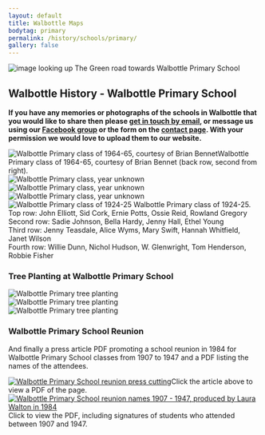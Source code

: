 ```yaml
---
layout: default
title: Walbottle Maps
bodytag: primary
permalink: /history/schools/primary/
gallery: false
---
```

<div class="container-fluid">
	<div class="row">
		<div class="mastImg">
			<img src="/assets/images/masthead-historyPrimary.jpg" class="img-responsive" alt="image looking up The Green road towards Walbottle Primary School"/>
		</div>
	</div>
</div>

<div class="container-fluid historyBG"> <!-- container-fluid -->
	<div class="row"> <!-- row -->
		<div class="col-sm-1 col-xs-0"></div>
		<div class="col-sm-10 col-xs-12 mainPanel"> <!-- mainPanel -->
			<div class="row"> <!-- row -->
				<div class="col-xs-12">
			  		<h2>Walbottle History - Walbottle Primary School</h2>
				</div>
				<div class="col-xs-12">
					<p><strong>If you have any memories or photographs of the schools in Walbottle that you would like to share then please <a href="mailto:walbottlera@gmail.com" title="email Walbottle Village Tenants &amp; Residents Association">get in touch by email</a>, or message us using our <a href="https://www.facebook.com/groups/247285659849433" title="visit our Facebook group in a new window" target="_blank" accesskey="f">Facebook group</a> or the form on the <a href="contact.html" title="visit the contact page" target="_self">contact page</a>. With your permission we would love to upload them to our website.</strong></p>
				</div>
				<div class="col-xs-12">
					<div class="row-eq-height primary">
						<div class="col-md-4 col-xs-12">
							<img src="/assets/images/primary01.jpg" class="img-responsive" alt="Walbottle Primary class of 1964-65, courtesy of Brian Bennet"/><caption>Walbottle Primary class of 1964-65, courtesy of Brian Bennet (back row, second from right).</caption>
						</div>
						<div class="col-md-4 col-xs-12">
							<img src="/assets/images/primary02.jpg" class="img-responsive" alt="Walbottle Primary class, year unknown"/>
						</div>
						<div class="col-md-4 col-xs-12">
							<img src="/assets/images/primary03.jpg" class="img-responsive" alt="Walbottle Primary class, year unknown"/>
						</div>
					</div> <!-- /row -->
					<div class="row-eq-height primary">
						<div class="col-md-4 col-xs-12">
							<img src="/assets/images/primary04.jpg" class="img-responsive" alt="Walbottle Primary class, year unknown"/>
						</div>
						<div class="col-md-4 col-xs-12">
							<img src="/assets/images/primary05.jpg" class="img-responsive" alt="Walbottle Primary class of 1924-25"/>
							<caption>Walbottle Primary class of 1924-25.<br>
							Top row: John Elliott, Sid Cork, Ernie Potts, Ossie Reid, Rowland Gregory<br>
							Second row: Sadie Johnson, Bella Hardy, Jenny Hall, Ethel Young<br>
							Third row: Jenny Teasdale, Alice Wyms, Mary Swift, Hannah Whitfield, Janet Wilson<br>
							Fourth row: Willie Dunn, Nichol Hudson, W. Glenwright, Tom Henderson, Robbie Fisher</caption>
						</div>
					</div>
				</div>
				<div class="col-xs-12">
					<h3>Tree Planting at Walbottle Primary School</h3>
				</div>
				<div class="col-md-4 col-xs-6">
					<img src="/assets/images/Walbottle-Primary-planting-trees_0001.jpg" class="img-responsive" alt="Walbottle Primary tree planting"/>
				</div>
				<div class="col-md-4 col-xs-6">
					<img src="/assets/images/Walbottle-Primary-planting-trees_0002.jpg" class="img-responsive" alt="Walbottle Primary tree planting"/>
				</div>
				<div class="col-md-4 col-xs-6">
					<img src="/assets/images/Walbottle-Primary-planting-trees_0003.jpg" class="img-responsive" alt="Walbottle Primary tree planting"/>
				</div>
				<div class="col-xs-12">
					<h3>Walbottle Primary School Reunion</h3>
					<p>And finally a press article PDF promoting a school reunion in 1984 for Walbottle Primary School classes from 1907 to 1947 and a PDF listing the names of the attendees.</p>
				</div>
				<div class="col-lg-6 col-md-6 col-sm-6 col-xs-6">
					<a href="/assets/pdf/Walbottle-Primary-school-Reunion.pdf" title="click to view a PDF of the press cutting in a new window/tab" target="_blank"><img src="/assets/images/school-reunion-press.jpg" class="img-responsive" alt="Walbottle Primary School reunion press cutting"/></a><caption>Click the article above to view a PDF of the page.</caption>
				</div>
				<div class="col-lg-6 col-md-6 col-sm-6 col-xs-6">
					<a href="/assets/pdf/Walbottle-school-reunion-1907-1947.pdf" title="click to view a PDF of the list of names in a new window/tab" target="_blank"><img src="/assets/images/school-reunion-names.jpg" class="img-responsive" alt="Walbottle Primary School reunion names 1907 - 1947, produced by Laura Walton in 1984"/></a><caption>Click to view the PDF, including signatures of students who attended between 1907 and 1947.</caption>
				</div>
			</div> <!-- /row -->
		</div> <!-- /mainPanel -->
		<div class="col-sm-1 col-xs-0"></div>
	</div> <!-- /row -->
</div> <!-- /container-fluid -->
